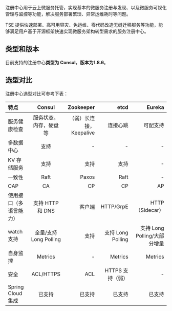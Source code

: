 注册中心用于云上微服务托管，实现基本的微服务注册与发现、以及微服务可视化管理与监控等功能，解决服务部署繁琐、异常运维耗时等问题。

TSE 提供快速部署、高可用容灾、免运维、零代码改造无缝迁移服务等功能，能够满足用户基于开源框架快速实现微服务架构转型需求的服务注册中心。

## 类型和版本
目前支持的注册中心**类型为 Consul**，**版本为1.8.6**。


## 选型对比
注册中心选型对比可参考下表：

| 特点  | Consul  | Zookeeper | etcd | Eureka |
| :------------ |:---------------:| -----:|-----:|-----:|
| 服务健康检查  | 服务状态，内存，硬盘等 |（弱）长连接，Keepalive |  连接心跳   |   可配支持  | 
| 多数据中心     | 支持                             | -               | -             | -               |
| KV 存储服务   | 支持                             |  支持         | 支持         |-                |
| 一致性           | Raft                              |  Paxos       | Raft          |-                | 
| CAP              | CA                                |  CP            | CP            |  AP           |
| 使用接口（多语言能力）| 支持 HTTP 和 DNS | 客户端        | HTTP/GrpE | HTTP（Sidecar）
| watch 支持    | 全量/支持 Long Polling     | 支持           | 支持 Long Polling   | 支持 Long Polling/大部分增量 | 
| 自身监控       | Metrics                         | -                | Metrics    |   Metrics   | 
| 安全             | ACL/HTTPS                     | ACL             | HTTPS 支持（弱）| -      | 
| Spring Cloud 集成        | 已支持              | 已支持       | 已支持              | 已支持|
